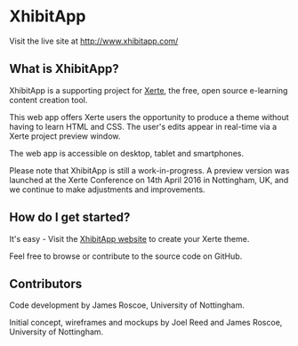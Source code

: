 # XhibitApp

Visit the live site at http://www.xhibitapp.com/

## What is XhibitApp?

XhibitApp is a supporting project for [Xerte](www.xerte.org.uk), the free, open source e-learning content creation tool.

This web app offers Xerte users the opportunity to produce a theme without having to learn HTML and CSS. The user's edits appear in real-time via a Xerte project preview window.

The web app is accessible on desktop, tablet and smartphones.

Please note that XhibitApp is still a work-in-progress. A preview version was launched at the Xerte Conference on 14th April 2016 in Nottingham, UK, and we continue to make adjustments and improvements.

## How do I get started?

It's easy - Visit the [XhibitApp website](http://www.xhibitapp.com/) to create your Xerte theme.

Feel free to browse or contribute to the source code on GitHub.

## Contributors

Code development by James Roscoe, University of Nottingham.

Initial concept, wireframes and mockups by Joel Reed and James Roscoe, University of Nottingham.